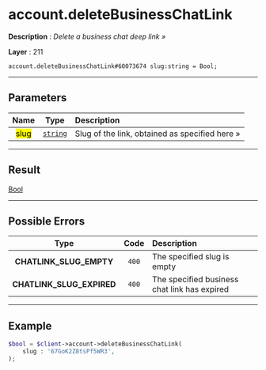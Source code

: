 # account.deleteBusinessChatLink

**Description** : *Delete a business chat deep link &raquo;*

**Layer** : 211

```tl
account.deleteBusinessChatLink#60073674 slug:string = Bool;
```

---

## Parameters

| Name | Type | Description |
| :---: | :---: | :--- |
| <mark>slug</mark> | [`string`](type/string) | Slug of the link, obtained as specified here » |

---

## Result

[Bool](type/Bool)

---

## Possible Errors

| Type | Code | Description |
| :---: | :---: | :--- |
| **CHATLINK_SLUG_EMPTY** | `400` | The specified slug is empty |
| **CHATLINK_SLUG_EXPIRED** | `400` | The specified business chat link has expired |

---

## Example

```php
$bool = $client->account->deleteBusinessChatLink(
	slug : '67GoK2Z8tsPf5WR3',
);
```